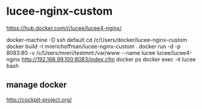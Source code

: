 # lucee-nginx-custom
https://hub.docker.com/r/lucee/lucee4-nginx/

docker-machine -D ssh default
cd /c/Users/docker/lucee-nginx-custom
docker build -t mrerichoffman/lucee-nginx-custom .
docker run -d -p 8083:80 -v /c/Users/mreri/testmnt:/var/www --name lucee lucee/lucee4-nginx
http://192.168.99.100:8083/index.cfm
docker ps
docker exec -it lucee bash

## manage docker
http://cockpit-project.org/